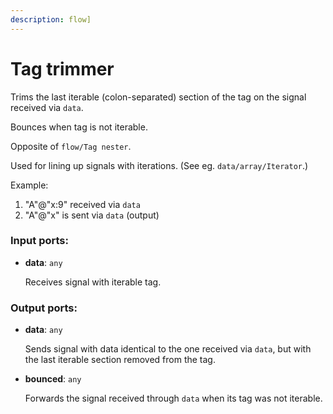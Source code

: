 ```yaml
---
description: flow]
---
```


# Tag trimmer

Trims the last iterable (colon-separated) section of the tag on the signal received via `data`.

Bounces when tag is not iterable.

Opposite of `flow/Tag nester`.

Used for lining up signals with iterations. (See eg. `data/array/Iterator`.)

Example:
1. "A"@"x:9" received via `data`
2. "A"@"x" is sent via `data` (output)

### Input ports:

* __data__: `any`

    Receives signal with iterable tag.

### Output ports:

* __data__: `any`

    Sends signal with data identical to the one received via `data`, but with the last iterable section removed from the tag.


* __bounced__: `any`

    Forwards the signal received through `data` when its tag was not iterable.

